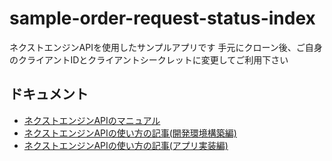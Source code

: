 # sample-order-request-status-index

ネクストエンジンAPIを使用したサンプルアプリです
手元にクローン後、ご自身のクライアントIDとクライアントシークレットに変更してご利用下さい

## ドキュメント

* [ネクストエンジンAPIのマニュアル](http://api.next-e.jp/)
* [ネクストエンジンAPIの使い方の記事(開発環境構築編)](http://qiita.com/hamee-dev/items/114aa0e45bf8d01861bd)
* [ネクストエンジンAPIの使い方の記事(アプリ実装編)](http://qiita.com/hamee-dev/items/fd8b51eba26240b73bd4)
